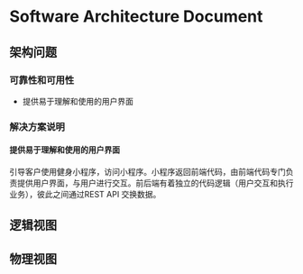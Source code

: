 # Software Architecture Document

## 架构问题

### 可靠性和可用性

* 提供易于理解和使用的用户界面

### 解决方案说明

#### 提供易于理解和使用的用户界面

引导客户使用健身小程序，访问小程序。小程序返回前端代码，由前端代码专门负责提供用户界面，与用户进行交互。前后端有着独立的代码逻辑（用户交互和执行业务），彼此之间通过REST API 交换数据。

## 逻辑视图

## 物理视图

